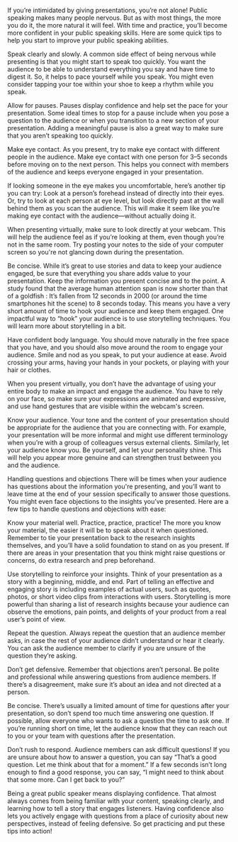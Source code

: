 If you’re intimidated by giving presentations, you’re not alone! Public speaking makes many people nervous. But as with most things, the more you do it, the more natural it will feel. With time and practice, you’ll become more confident in your public speaking skills. Here are some quick tips to help you start to improve your public speaking abilities.


Speak clearly and slowly. A common side effect of being nervous while presenting is that you might start to speak too quickly. You want the audience to be able to understand everything you say and have time to digest it. So, it helps to pace yourself while you speak. You might even consider tapping your toe within your shoe to keep a rhythm while you speak.


Allow for pauses. Pauses display confidence and help set the pace for your presentation. Some ideal times to stop for a pause include when you pose a question to the audience or when you transition to a new section of your presentation. Adding a meaningful pause is also a great way to make sure that you aren’t speaking too quickly.


Make eye contact. As you present, try to make eye contact with different people in the audience. Make eye contact with one person for 3–5 seconds before moving on to the next person. This helps you connect with members of the audience and keeps everyone engaged in your presentation. 

If looking someone in the eye makes you uncomfortable, here’s another tip you can try: Look at a person’s forehead instead of directly into their eyes. Or, try to look at each person at eye level, but look directly past at the wall behind them as you scan the audience. This will make it seem like you’re making eye contact with the audience—without actually doing it. 

When presenting virtually, make sure to look directly at your webcam. This will help the audience feel as if you’re looking at them, even though you’re not in the same room. Try posting your notes to the side of your computer screen so you're not glancing down during the presentation.


Be concise. While it’s great to use stories and data to keep your audience engaged, be sure that everything you share adds value to your presentation. Keep the information you present concise and to the point. A study found that the average human attention span is now 
shorter than that of a goldfish
: It’s fallen from 12 seconds in 2000 (or around the time smartphones hit the scene) to 8 seconds today. This means you have a very short amount of time to hook your audience and keep them engaged. One impactful way to “hook” your audience is to use storytelling techniques. You will learn more about storytelling in a bit.


Have confident body language. You should move naturally in the free space that you have, and you should also move around the room to engage your audience. Smile and nod as you speak, to put your audience at ease. Avoid crossing your arms, having your hands in your pockets, or playing with your hair or clothes. 

When you present virtually, you don’t have the advantage of using your entire body to make an impact and engage the audience. You have to rely on your face, so make sure your expressions are animated and expressive, and use hand gestures that are visible within the webcam's screen.


Know your audience. Your tone and the content of your presentation should be appropriate for the audience that you are connecting with. For example, your presentation will be more informal and might use different terminology when you’re with a group of colleagues versus external clients. Similarly, let your audience know you. Be yourself, and let your personality shine. This will help you appear more genuine and can strengthen trust between you and the audience. 

Handling questions and objections 
There will be times when your audience has questions about the information you're presenting, and you’ll want to leave time at the end of your session specifically to answer those questions. You might even face objections to the insights you’ve presented. Here are a few tips to handle questions and objections with ease:

Know your material well. Practice, practice, practice! The more you know your material, the easier it will be to speak about it when questioned. Remember to tie your presentation back to the research insights themselves, and you’ll have a solid foundation to stand on as you present. If there are areas in your presentation that you think might raise questions or concerns, do extra research and prep beforehand.

Use storytelling to reinforce your insights. Think of your presentation as a story with a beginning, middle, and end. Part of telling an effective and engaging story is including examples of actual users, such as quotes, photos, or short video clips from interactions with users. Storytelling is more powerful than sharing a list of research insights because your audience can observe the emotions, pain points, and delights of your product from a real user’s point of view.

Repeat the question. Always repeat the question that an audience member asks, in case the rest of your audience didn’t understand or hear it clearly. You can ask the audience member to clarify if you are unsure of the question they’re asking.

Don’t get defensive. Remember that objections aren’t personal. Be polite and professional while answering questions from audience members. If there’s a disagreement, make sure it’s about an idea and not directed at a person.

Be concise. There’s usually a limited amount of time for questions after your presentation, so don’t spend too much time answering one question. If possible, allow everyone who wants to ask a question the time to ask one. If you’re running short on time, let the audience know that they can reach out to you or your team with questions after the presentation.

Don’t rush to respond. Audience members can ask difficult questions! If you are unsure about how to answer a question, you can say “That’s a good question. Let me think about that for a moment.” If a few seconds isn’t long enough to find a good response, you can say, “I might need to think about that some more. Can I get back to you?” 

Being a great public speaker means displaying confidence. That almost always comes from being familiar with your content, speaking clearly, and learning how to tell a story that engages listeners. Having confidence also lets you actively engage with questions from a place of curiosity about new perspectives, instead of feeling defensive. So get practicing and put these tips into action!